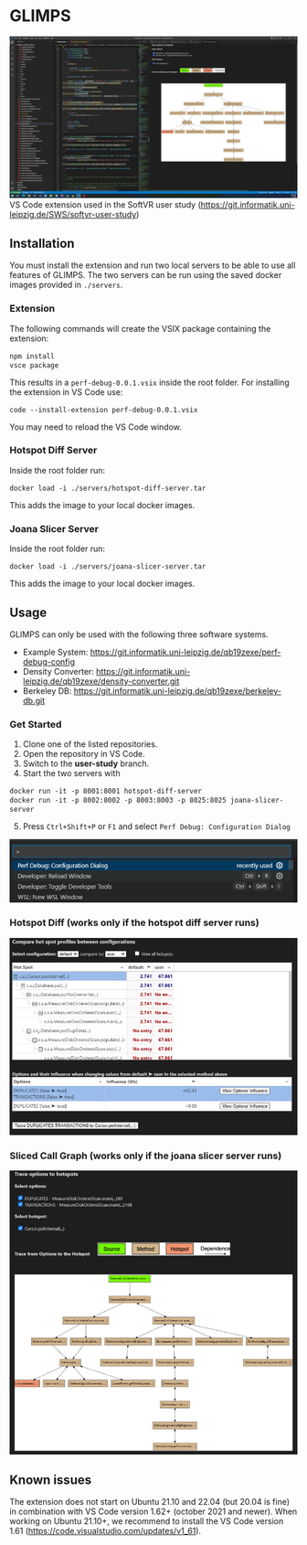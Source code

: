 # GLIMPS
![image.png](./images/show-pic.png)
VS Code extension used in the SoftVR user study (https://git.informatik.uni-leipzig.de/SWS/softvr-user-study)

## Installation
You must install the extension and run two local servers to be able to use all features of GLIMPS.
The two servers can be run using the saved docker images provided in `./servers`.

### Extension
The following commands will create the VSIX package containing the extension:
```
npm install
vsce package
```
This results in a `perf-debug-0.0.1.vsix` inside the root folder.
For installing the extension in VS Code use:
```
code --install-extension perf-debug-0.0.1.vsix
```
You may need to reload the VS Code window.<br>

### Hotspot Diff Server
Inside the root folder run:
```
docker load -i ./servers/hotspot-diff-server.tar
```
This adds the image to your local docker images.

### Joana Slicer Server
Inside the root folder run:
```
docker load -i ./servers/joana-slicer-server.tar
```
This adds the image to your local docker images.

## Usage
GLIMPS can only be used with the following three software systems.
- Example System: https://git.informatik.uni-leipzig.de/qb19zexe/perf-debug-config
- Density Converter: https://git.informatik.uni-leipzig.de/qb19zexe/density-converter.git
- Berkeley DB: https://git.informatik.uni-leipzig.de/qb19zexe/berkeley-db.git

### Get Started
1. Clone one of the listed repositories.
2. Open the repository in VS Code.
3. Switch to the <b>user-study</b> branch.
4. Start the two servers with 
```
docker run -it -p 8001:8001 hotspot-diff-server
docker run -it -p 8002:8002 -p 8003:8003 -p 8025:8025 joana-slicer-server
```
5. Press `Ctrl+Shift+P` or `F1` and select `Perf Debug: Configuration Dialog` <br>

![image.png](./images/start-command.png)<br>

### Hotspot Diff (works only if the <b>hotspot diff server</b> runs)

![image.png](./images/hotspot-diff.png)

### Sliced Call Graph (works only if the <b>joana slicer server</b> runs)

![image.png](./images/call-graph.png)

## Known issues
The extension does not start on Ubuntu 21.10 and 22.04 (but 20.04 is fine) in combination
with VS Code version 1.62+ (october 2021 and newer).
When working on Ubuntu 21.10+, we recommend to install the VS Code version 1.61 (https://code.visualstudio.com/updates/v1_61).
